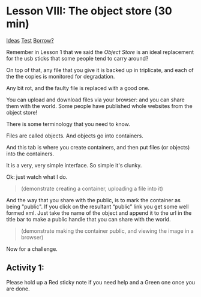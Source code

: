 # Lesson VIII: The object store (30 min)

[Ideas](https://developer.rackspace.com/blog/openstack-swift-use-cases-in-rackspace-private-cloud/)
[Test](https://developer.rackspace.com/blog/backing-up-cinder-volumes-to-swift/)
[Borrow?](https://developer.rackspace.com/blog/mysql-backup-to-rackspace-cloud-files/)

Remember in Lesson 1 that we said the  *Object Store* is an ideal replacement for the usb sticks that some 
people tend to carry around?
 
On top of that, any file that you give it is backed up in triplicate, and each of the the copies is monitored for 
degradation.

Any bit rot, and the faulty file is replaced with a good one. 

You can upload and download files via your browser: and you can share them with the world. 
Some people have published whole websites from the object store!

There is some terminology that you need to know.

Files are called objects. And objects go into containers.

And this tab is where you create containers, and then put files (or objects) into the containers.

It is a very, very simple interface. So simple it's clunky. 

Ok: just watch what I do.

>  (demonstrate creating a container, uploading a file into it)

And the way that you share with the public, is to mark the container as being "public". If you click on the resultant 
“public” link you get some well formed xml. Just take the name of the object and append it to the url in the title bar 
to make a public handle that you can share with the world.

>  (demonstrate making the container public, and viewing the image in a browser)

Now for a challenge.

## Activity 1:

Please hold up a Red sticky note if you need help
and a Green one once you are done.